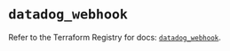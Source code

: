 # `datadog_webhook`

Refer to the Terraform Registry for docs: [`datadog_webhook`](https://registry.terraform.io/providers/datadog/datadog/3.40.0/docs/resources/webhook).
